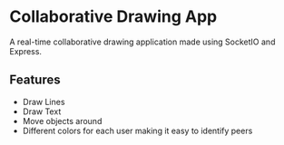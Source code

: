 # Collaborative Drawing App
A real-time collaborative drawing application made using SocketIO and Express.

##  Features
* Draw Lines
* Draw Text
* Move objects around
* Different colors for each user making it easy to identify peers